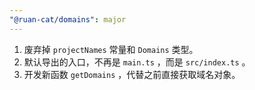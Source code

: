 ```yaml
---
"@ruan-cat/domains": major
---
```


1. 废弃掉 `projectNames` 常量和 `Domains` 类型。
2. 默认导出的入口，不再是 `main.ts` ，而是 `src/index.ts` 。
3. 开发新函数 `getDomains` ，代替之前直接获取域名对象。
